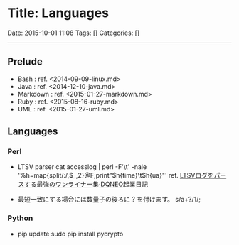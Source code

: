 # Title: Languages

Date: 2015-10-01 11:08
Tags: []
Categories: []

---

## Prelude

* Bash     : ref. <2014-09-09-linux.md>
* Java     : ref. <2014-12-10-java.md>
* Markdown : ref. <2015-01-27-markdown.md>
* Ruby     : ref. <2015-08-16-ruby.md>
* UML      : ref. <2015-01-27-uml.md>

## Languages

### Perl

* LTSV parser
		cat accesslog | perl -F'\t' -nale '%h=map{split/:/,$_,2}@F;print"$h{time}\t$h{ua}"'
	ref. [LTSVログをパースする最強のワンライナー集&middot;DQNEO起業日記](http://dqn.sakusakutto.jp/2014/02/ltsv_parser_oneliner.html)

* 最短一致にする場合には数量子の後ろに ? を付けます。
		s/a+?/1/;

### Python

* pip update
		sudo pip install pycrypto

